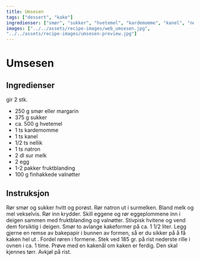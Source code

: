 ```yaml
---
title: Umsesen
tags: ["dessert", "kake"]
ingredienser: ["smør", "sukker", "hvetemel", "kardemomme", "kanel", "nellik", "natron", "sur melk", "egg", "fruktblanding", "valnøtter"]
images: ["../../assets/recipe-images/web_umsesen.jpg",
"../../assets/recipe-images/umsesen-preview.jpg"]
---
```


# Umsesen

## Ingredienser

gir 2 stk.

- 250 g smør eller margarin
- 375 g sukker
- ca. 500 g hvetemel
- 1 ts kardemomme
- 1 ts kanel
- 1/2 ts nellik
- 1 ts natron
- 2 dl sur melk
- 2 egg
- 1-2 pakker fruktblanding
- 100 g finhakkede valnøtter

## Instruksjon

Rør smør og sukker hvitt og porøst. Rør natron ut i surmelken. Bland melk og mel vekselvis. Rør inn krydder. Skill eggene og rør eggeplommene inn i deigen sammen med fruktblanding og valnøtter. Stivpisk hvitene og vend dem forsiktig i deigen. Smør to avlange kakeformer på ca. 1 1/2 liter. Legg gjerne en remse av bakepapir i bunnen av formen, så er du sikker på å få kaken hel ut . Fordel røren i formene. Stek ved 185 gr. på rist nederste rille i ovnen i ca. 1 time. Prøve med en kakenål om kaken er ferdig. Den skal kjennes tørr. Avkjøl på rist.
